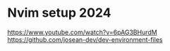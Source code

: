 # Nvim setup 2024

https://www.youtube.com/watch?v=6pAG3BHurdM
https://github.com/josean-dev/dev-environment-files
